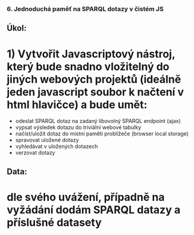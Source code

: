 ### 6. Jednoduchá paměť na SPARQL dotazy v čistém JS 

## Úkol:
# 1) Vytvořit Javascriptový nástroj, který bude snadno vložitelný do jiných webových projektů (ideálně jeden javascript soubor k načtení v html hlavičce) a bude umět:
   * odeslat SPARQL dotaz na zadaný libovolný SPARQL endpoint (ajax)
   * vypsat výsledek dotazu do triviální webové tabulky
   * načíst/uložit dotaz do místní paměti problížeče (browser local storage)
   * spravovat uložené dotazy
   * vyhledávat v uložených dotazech
   * verzovat dotazy

## Data:
# dle svého uvážení, případně na vyžádání dodám SPARQL datazy a příslušné datasety